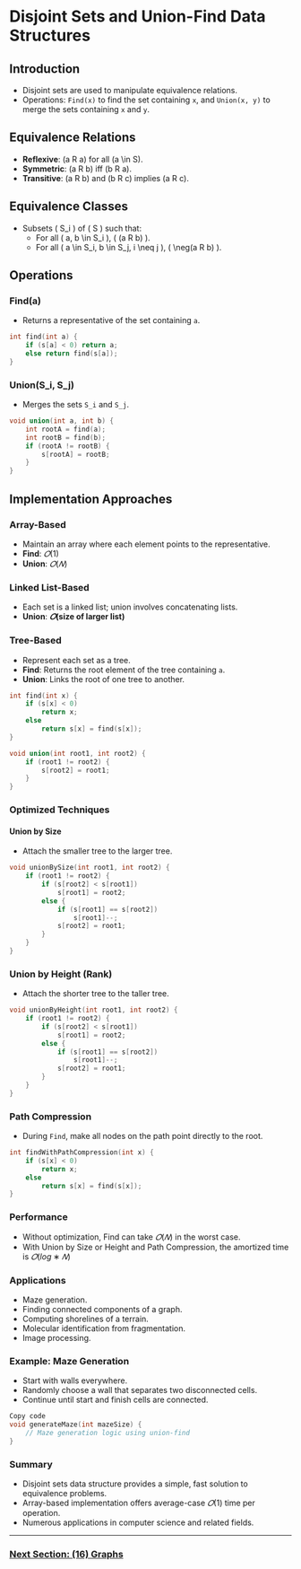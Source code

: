 # Disjoint Sets and Union-Find Data Structures

## Introduction
- Disjoint sets are used to manipulate equivalence relations.
- Operations: `Find(x)` to find the set containing `x`, and `Union(x, y)` to merge the sets containing `x` and `y`.

## Equivalence Relations
- **Reflexive**: \(a R a\) for all \(a \in S\).
- **Symmetric**: \(a R b\) iff \(b R a\).
- **Transitive**: \(a R b\) and \(b R c\) implies \(a R c\).

## Equivalence Classes
- Subsets \( S_i \) of \( S \) such that:
  - For all \( a, b \in S_i \), \( (a R b) \).
  - For all \( a \in S_i, b \in S_j, i \neq j \), \( \neg(a R b) \).

## Operations
### Find(a)
- Returns a representative of the set containing `a`.
```cpp
int find(int a) {
    if (s[a] < 0) return a;
    else return find(s[a]);
}
```
### Union(S_i, S_j)
- Merges the sets `S_i` and `S_j`.
```cpp
void union(int a, int b) {
    int rootA = find(a);
    int rootB = find(b);
    if (rootA != rootB) {
        s[rootA] = rootB;
    }
}
```
## Implementation Approaches
### Array-Based
- Maintain an array where each element points to the representative.
- **Find**: $𝑂(1)$ 
- **Union**: $𝑂(𝑁)$

### Linked List-Based
- Each set is a linked list; union involves concatenating lists.
- **Union**: **$𝑂$(size of larger list)**

### Tree-Based
- Represent each set as a tree.
- **Find**: Returns the root element of the tree containing `a`.
- **Union**: Links the root of one tree to another.

```cpp
int find(int x) {
    if (s[x] < 0)
        return x;
    else
        return s[x] = find(s[x]);
}

void union(int root1, int root2) {
    if (root1 != root2) {
        s[root2] = root1;
    }
}
```
### Optimized Techniques
#### Union by Size
- Attach the smaller tree to the larger tree.
```cpp
void unionBySize(int root1, int root2) {
    if (root1 != root2) {
        if (s[root2] < s[root1])
            s[root1] = root2;
        else {
            if (s[root1] == s[root2])
                s[root1]--;
            s[root2] = root1;
        }
    }
}
```
### Union by Height (Rank)
- Attach the shorter tree to the taller tree.

```cpp
void unionByHeight(int root1, int root2) {
    if (root1 != root2) {
        if (s[root2] < s[root1])
            s[root1] = root2;
        else {
            if (s[root1] == s[root2])
                s[root1]--;
            s[root2] = root1;
        }
    }
}
```
### Path Compression
- During `Find`, make all nodes on the path point directly to the root.

```cpp
int findWithPathCompression(int x) {
    if (s[x] < 0)
        return x;
    else
        return s[x] = find(s[x]);
}
```

### Performance
- Without optimization, Find can take $𝑂(𝑁)$ in the worst case.
- With Union by Size or Height and Path Compression, the amortized time is $𝑂(log∗ 𝑁)$

### Applications
- Maze generation.
- Finding connected components of a graph.
- Computing shorelines of a terrain.
- Molecular identification from fragmentation.
- Image processing.

### Example: Maze Generation
- Start with walls everywhere.
- Randomly choose a wall that separates two disconnected cells.
- Continue until start and finish cells are connected.

```cpp
Copy code
void generateMaze(int mazeSize) {
    // Maze generation logic using union-find
}
```

### Summary
- Disjoint sets data structure provides a simple, fast solution to equivalence problems.
- Array-based implementation offers average-case $𝑂(1)$ time per operation.
- Numerous applications in computer science and related fields.

---

### [Next Section: (16) Graphs](https://github.com/MarkShinozaki/CPTS223-AdvancedDataStructuresInCpp/tree/Lecture-Slides/(16)%20Graphs)
